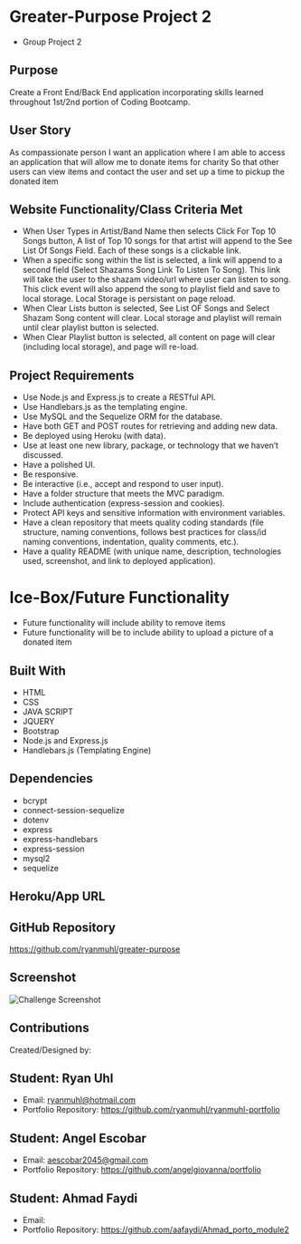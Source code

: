 # Greater-Purpose Project 2
* Group Project 2

## Purpose
Create a Front End/Back End application incorporating skills learned throughout 1st/2nd portion of Coding Bootcamp.

## User Story
As compassionate person
I want an application where I am able to access an application that will allow me to donate items for charity
So that other users can view items and contact the user and set up a time to pickup the donated item

## Website Functionality/Class Criteria Met
* When User Types in Artist/Band Name then selects Click For Top 10 Songs button,  A list of Top 10 songs for that artist will append to the See List Of Songs Field.  Each of these songs is a clickable link.  
* When a specific song within the list is selected, a link will append to a second field (Select Shazams Song Link To Listen To Song).  This link will take the user to the shazam video/url where user can listen to song. This click event will also append the song to playlist field and save to local storage.  Local Storage is persistant on page reload.
* When Clear Lists button is selected, See List OF Songs and Select Shazam Song content will clear.  Local storage and playlist will remain until clear playlist button is selected. 
* When Clear Playlist button is selected,  all content on page will clear (including local storage), and page will re-load.

## Project Requirements
* Use Node.js and Express.js to create a RESTful API.
* Use Handlebars.js as the templating engine.
* Use MySQL and the Sequelize ORM for the database.
* Have both GET and POST routes for retrieving and adding new data.
* Be deployed using Heroku (with data).
* Use at least one new library, package, or technology that we haven’t discussed.
* Have a polished UI.
* Be responsive.
* Be interactive (i.e., accept and respond to user input).
* Have a folder structure that meets the MVC paradigm.
* Include authentication (express-session and cookies).
* Protect API keys and sensitive information with environment variables.
* Have a clean repository that meets quality coding standards (file structure, naming conventions, follows best practices for class/id naming conventions, indentation, quality comments, etc.).
* Have a quality README (with unique name, description, technologies used, screenshot, and link to deployed application).



# Ice-Box/Future Functionality
* Future functionality will include ability to remove items
* Future functionality will be to include ability to upload a picture of a donated item

  

## Built With
* HTML
* CSS
* JAVA SCRIPT
* JQUERY
* Bootstrap
* Node.js and Express.js
* Handlebars.js (Templating Engine)


## Dependencies
* bcrypt
* connect-session-sequelize
* dotenv
* express
* express-handlebars
* express-session
* mysql2
* sequelize



## Heroku/App URL


## GitHub Repository
https://github.com/ryanmuhl/greater-purpose

## Screenshot
![Challenge Screenshot](https://github.com/ryanmuhl/music-lover-project1/blob/feature/variables/assets/images/music-lover-screenshot.png.jpg)

## Contributions
Created/Designed by:

## Student: Ryan Uhl
* Email: ryanmuhl@hotmail.com
* Portfolio Repository: https://github.com/ryanmuhl/ryanmuhl-portfolio


## Student: Angel Escobar
* Email: aescobar2045@gmail.com
* Portfolio Repository: https://github.com/angelgiovanna/portfolio

## Student: Ahmad Faydi
* Email: 
* Portfolio Repository: https://github.com/aafaydi/Ahmad_porto_module2





